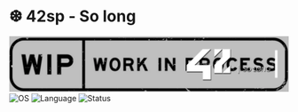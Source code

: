 # ❆ 42sp - So long

<picture>
	<img alt="so long" src="img/42_so_long.png">
</picture>
<picture >
	<img alt="OS" src="https://img.shields.io/badge/Linux-OS?&label=OS&labelColor=gray&color=dodgerblue">
</picture>
<picture >
	<img alt="Language" src="https://img.shields.io/badge/C-Language?&label=Language&labelColor=gray&color=dodgerblue">
</picture>
<picture >
	<img alt="Status" src="https://img.shields.io/badge/WIP-Status?&label=Status&labelColor=gray&color=yellow">
</picture>

##
